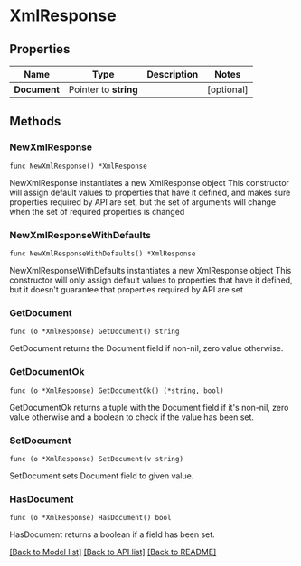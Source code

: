 # XmlResponse

## Properties

Name | Type | Description | Notes
------------ | ------------- | ------------- | -------------
**Document** | Pointer to **string** |  | [optional] 

## Methods

### NewXmlResponse

`func NewXmlResponse() *XmlResponse`

NewXmlResponse instantiates a new XmlResponse object
This constructor will assign default values to properties that have it defined,
and makes sure properties required by API are set, but the set of arguments
will change when the set of required properties is changed

### NewXmlResponseWithDefaults

`func NewXmlResponseWithDefaults() *XmlResponse`

NewXmlResponseWithDefaults instantiates a new XmlResponse object
This constructor will only assign default values to properties that have it defined,
but it doesn't guarantee that properties required by API are set

### GetDocument

`func (o *XmlResponse) GetDocument() string`

GetDocument returns the Document field if non-nil, zero value otherwise.

### GetDocumentOk

`func (o *XmlResponse) GetDocumentOk() (*string, bool)`

GetDocumentOk returns a tuple with the Document field if it's non-nil, zero value otherwise
and a boolean to check if the value has been set.

### SetDocument

`func (o *XmlResponse) SetDocument(v string)`

SetDocument sets Document field to given value.

### HasDocument

`func (o *XmlResponse) HasDocument() bool`

HasDocument returns a boolean if a field has been set.


[[Back to Model list]](../README.md#documentation-for-models) [[Back to API list]](../README.md#documentation-for-api-endpoints) [[Back to README]](../README.md)


